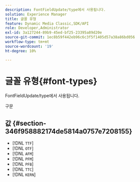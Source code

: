 ```yaml
---
description: FontFieldUpdate/type에서 사용됩니다.
solution: Experience Manager
title: 글꼴 유형
feature: Dynamic Media Classic,SDK/API
role: Developer,Administrator
exl-id: 3a127244-89b9-45ed-bf25-23395a89d20e
source-git-commit: 1ec8b59f442eb96c6c3f5f1405d57a38a86bd056
workflow-type: tm+mt
source-wordcount: '19'
ht-degree: 10%

---
```


# 글꼴 유형{#font-types}

FontFieldUpdate/type에서 사용됩니다.

구문

## 값 {#section-346f958882174de5814a0757e7208155}

* [!DNL `TTF`]
* [!DNL `OTF`]
* [!DNL `AFM`]
* [!DNL `PFM`]
* [!DNL `PFB`]
* [!DNL `TTC`]
* [!DNL `KERN`]
